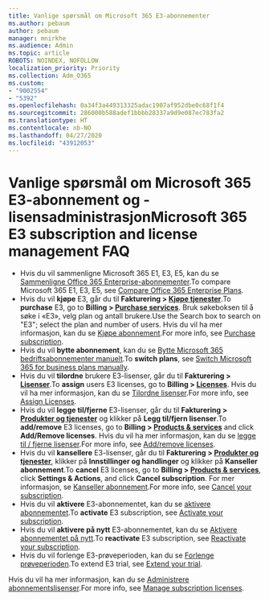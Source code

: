 ```yaml
---
title: Vanlige spørsmål om Microsoft 365 E3-abonnementer
ms.author: pebaum
author: pebaum
manager: mnirkhe
ms.audience: Admin
ms.topic: article
ROBOTS: NOINDEX, NOFOLLOW
localization_priority: Priority
ms.collection: Adm_O365
ms.custom:
- "9002554"
- "5392"
ms.openlocfilehash: 0a34f3a449313325adac1907af952dbe0c68f1f4
ms.sourcegitcommit: 286000b588adef1bbbb28337a9d9e087ec783fa2
ms.translationtype: HT
ms.contentlocale: nb-NO
ms.lasthandoff: 04/27/2020
ms.locfileid: "43912053"
---
```

# <a name="microsoft-365-e3-subscription-and-license-management-faq"></a><span data-ttu-id="5a904-102">Vanlige spørsmål om Microsoft 365 E3-abonnement og -lisensadministrasjon</span><span class="sxs-lookup"><span data-stu-id="5a904-102">Microsoft 365 E3 subscription and license management FAQ</span></span>

- <span data-ttu-id="5a904-103">Hvis du vil sammenligne Microsoft 365 E1, E3, E5, kan du se [Sammenligne Office 365 Enterprise-abonnementer](https://www.microsoft.com/microsoft-365/business/compare-more-office-365-for-business-plans).</span><span class="sxs-lookup"><span data-stu-id="5a904-103">To compare Microsoft 365 E1, E3, E5, see [Compare Office 365 Enterprise Plans](https://www.microsoft.com/microsoft-365/business/compare-more-office-365-for-business-plans).</span></span>
- <span data-ttu-id="5a904-104">Hvis du vil **kjøpe** E3, går du til **Fakturering > [Kjøpe tjenester](https://go.microsoft.com/fwlink/p/?linkid=868433)**.</span><span class="sxs-lookup"><span data-stu-id="5a904-104">To **purchase** E3, go to **Billing > [Purchase services](https://go.microsoft.com/fwlink/p/?linkid=868433)**.</span></span> <span data-ttu-id="5a904-105">Bruk søkeboksen til å søke i «E3», velg plan og antall brukere.</span><span class="sxs-lookup"><span data-stu-id="5a904-105">Use the Search box to search on "E3"; select the plan and number of users.</span></span> <span data-ttu-id="5a904-106">Hvis du vil ha mer informasjon, kan du se [Kjøpe abonnement](https://docs.microsoft.com/microsoft-365/commerce/buy-another-subscription?view=o365-worldwide).</span><span class="sxs-lookup"><span data-stu-id="5a904-106">For more info, see [Purchase subscription](https://docs.microsoft.com/microsoft-365/commerce/buy-another-subscription?view=o365-worldwide).</span></span>
- <span data-ttu-id="5a904-107">Hvis du vil **bytte abonnement**, kan du se [Bytte Microsoft 365 bedriftsabonnementer manuelt](https://docs.microsoft.com/microsoft-365/commerce/subscriptions/switch-plans-manually?view=o365-worldwide).</span><span class="sxs-lookup"><span data-stu-id="5a904-107">To **switch plans**, see [Switch Microsoft 365 for business plans manually](https://docs.microsoft.com/microsoft-365/commerce/subscriptions/switch-plans-manually?view=o365-worldwide).</span></span>
- <span data-ttu-id="5a904-108">Hvis du vil **tilordne** brukere E3-lisenser, går du til **Fakturering > [Lisenser](https://go.microsoft.com/fwlink/p/?linkid=842264)**.</span><span class="sxs-lookup"><span data-stu-id="5a904-108">To **assign** users E3 licenses, go to **Billing > [Licenses](https://go.microsoft.com/fwlink/p/?linkid=842264)**.</span></span> <span data-ttu-id="5a904-109">Hvis du vil ha mer informasjon, kan du se [Tilordne lisenser](https://docs.microsoft.com/microsoft-365/admin/manage/assign-licenses-to-users?view=o365-worldwide).</span><span class="sxs-lookup"><span data-stu-id="5a904-109">For more info, see [Assign Licenses](https://docs.microsoft.com/microsoft-365/admin/manage/assign-licenses-to-users?view=o365-worldwide).</span></span>
- <span data-ttu-id="5a904-110">Hvis du vil **legge til/fjerne** E3-lisenser, går du til **Fakturering > [Produkter og tjenester](https://go.microsoft.com/fwlink/p/?linkid=842054)** og klikker på **Legg til/fjern lisenser**.</span><span class="sxs-lookup"><span data-stu-id="5a904-110">To **add/remove** E3 licenses, go to **Billing > [Products & services](https://go.microsoft.com/fwlink/p/?linkid=842054)** and click **Add/Remove licenses**.</span></span> <span data-ttu-id="5a904-111">Hvis du vil ha mer informasjon, kan du se [legge til / fjerne lisenser](https://docs.microsoft.com/microsoft-365/commerce/licenses/buy-licenses?view=o365-worldwide#add-or-remove-licenses-for-your-business-subscription).</span><span class="sxs-lookup"><span data-stu-id="5a904-111">For more info, see [Add/remove licenses](https://docs.microsoft.com/microsoft-365/commerce/licenses/buy-licenses?view=o365-worldwide#add-or-remove-licenses-for-your-business-subscription).</span></span> 
- <span data-ttu-id="5a904-112">Hvis du vil **kansellere** E3-lisenser, går du til **Fakturering > [Produkter og tjenester](https://go.microsoft.com/fwlink/p/?linkid=842054)**, klikker på **Innstillinger og handlinger** og klikker på **Kanseller abonnement**.</span><span class="sxs-lookup"><span data-stu-id="5a904-112">To **cancel** E3 licenses, go to **Billing > [Products & services](https://go.microsoft.com/fwlink/p/?linkid=842054)**, click **Settings & Actions**, and click **Cancel subscription**.</span></span> <span data-ttu-id="5a904-113">For mer informasjon, se [Kanseller abonnement](https://docs.microsoft.com/office365/admin/subscriptions-and-billing/cancel-your-subscription).</span><span class="sxs-lookup"><span data-stu-id="5a904-113">For more info, see [Cancel your subscription](https://docs.microsoft.com/office365/admin/subscriptions-and-billing/cancel-your-subscription).</span></span>
- <span data-ttu-id="5a904-114">Hvis du vil **aktivere** E3-abonnementet, kan du se [aktivere abonnementet](https://docs.microsoft.com/alchemyinsights/activate-your-office-365-subscription).</span><span class="sxs-lookup"><span data-stu-id="5a904-114">To **activate** E3 subscription, see [Activate your subscription](https://docs.microsoft.com/alchemyinsights/activate-your-office-365-subscription).</span></span>
- <span data-ttu-id="5a904-115">Hvis du vil **aktivere på nytt** E3-abonnementet, kan du se [Aktivere abonnementet på nytt](https://docs.microsoft.com/alchemyinsights/reactivate-your-subscription).</span><span class="sxs-lookup"><span data-stu-id="5a904-115">To **reactivate** E3 subscription, see [Reactivate your subscription](https://docs.microsoft.com/alchemyinsights/reactivate-your-subscription).</span></span>
- <span data-ttu-id="5a904-116">Hvis du vil forlenge E3-prøveperioden, kan du se [Forlenge prøveperioden](https://docs.microsoft.com/alchemyinsights/extend-your-trial-for-office-365-for-business).</span><span class="sxs-lookup"><span data-stu-id="5a904-116">To extend E3 trial, see [Extend your trial](https://docs.microsoft.com/alchemyinsights/extend-your-trial-for-office-365-for-business).</span></span>

<span data-ttu-id="5a904-117">Hvis du vil ha mer informasjon, kan du se [Administrere abonnementslisenser](https://docs.microsoft.com/microsoft-365/commerce/licenses/buy-licenses?view=o365-worldwide#add-or-remove-licenses-for-your-business-subscription).</span><span class="sxs-lookup"><span data-stu-id="5a904-117">For more info, see [Manage subscription licenses](https://docs.microsoft.com/microsoft-365/commerce/licenses/buy-licenses?view=o365-worldwide#add-or-remove-licenses-for-your-business-subscription).</span></span>
